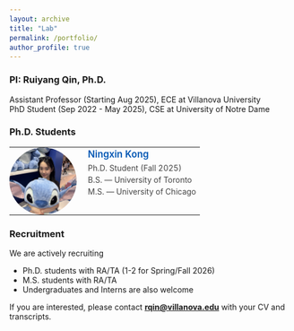 ```yaml
---
layout: archive
title: "Lab"
permalink: /portfolio/
author_profile: true
---
```


### PI: Ruiyang Qin, Ph.D.  
Assistant Professor (Starting Aug 2025), ECE at Villanova University  
PhD Student (Sep 2022 - May 2025), CSE at University of Notre Dame

### Ph.D. Students
<table style="border-collapse:collapse; border:none; margin-bottom:20px; max-width:700px; width:100%;">
  <colgroup>
    <col style="width:130px;">
    <col style="width:auto;">
  </colgroup>
  <tr>
    <td style="border:none; vertical-align:top; padding:0;">
      <img src="/images/Ningxin.jpg" alt="Ningxin Kong"
           style="width:120px; height:120px; object-fit:cover; border-radius:50%; display:block;">
    </td>
    <td style="border:none; vertical-align:top; padding-left:10px;">
      <div style="font-weight:600; font-size:1.2em; margin:0;">
        <a href="https://www.linkedin.com/in/stacy-kong-625a421a2/" 
           style="text-decoration:none; color:#0056b3;">Ningxin Kong</a>
      </div>
      <div style="color:#444; line-height:1.5; margin-top:4px;">
        Ph.D. Student (Fall 2025)<br>
        B.S. — University of Toronto<br>
        M.S. — University of Chicago
      </div>
    </td>
  </tr>
</table>




### Recruitment   
We are actively recruiting 
- Ph.D. students with RA/TA (1-2 for Spring/Fall 2026)
- M.S. students with RA/TA
- Undergraduates and Interns are also welcome
  
If you are interested, please contact **[rqin@villanova.edu](mailto:rqin@villanova.edu)** with your CV and transcripts.  


